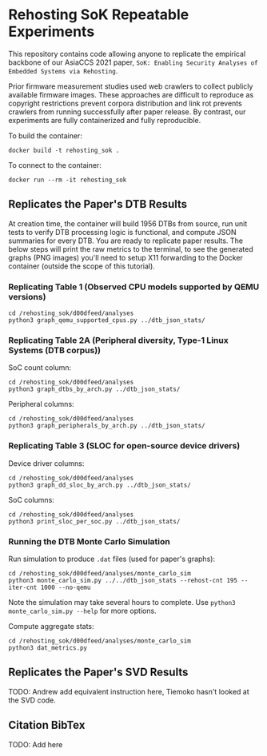 # Rehosting SoK Repeatable Experiments

This repository contains code allowing anyone to replicate the empirical backbone of our AsiaCCS 2021 paper, `SoK: Enabling Security Analyses of Embedded Systems via Rehosting`.

Prior firmware measurement studies used web crawlers to collect publicly available firmware images.
These approaches are difficult to reproduce as copyright restrictions prevent corpora distribution and link rot prevents crawlers from running successfully after paper release.
By contrast, our experiments are fully containerized and fully reproducible.

To build the container:

```
docker build -t rehosting_sok .
```

To connect to the container:

```
docker run --rm -it rehosting_sok
```

## Replicates the Paper's DTB Results

At creation time, the container will build 1956 DTBs from source, run unit tests to verify DTB processing logic is functional, and compute JSON summaries for every DTB.
You are ready to replicate paper results.
The below steps will print the raw metrics to the terminal, to see the generated graphs (PNG images) you'll need to setup X11 forwarding to the Docker container (outside the scope of this tutorial).

### Replicating Table 1 (Observed CPU models supported by QEMU versions)

```
cd /rehosting_sok/d00dfeed/analyses
python3 graph_qemu_supported_cpus.py ../dtb_json_stats/
```

### Replicating Table 2A (Peripheral diversity, Type-1 Linux Systems (DTB corpus))

SoC count column:

```
cd /rehosting_sok/d00dfeed/analyses
python3 graph_dtbs_by_arch.py ../dtb_json_stats/
```

Peripheral columns:

```
cd /rehosting_sok/d00dfeed/analyses
python3 graph_peripherals_by_arch.py ../dtb_json_stats/
```

### Replicating Table 3 (SLOC for open-source device drivers)

Device driver columns:

```
cd /rehosting_sok/d00dfeed/analyses
python3 graph_dd_sloc_by_arch.py ../dtb_json_stats/
```

SoC columns:

```
cd /rehosting_sok/d00dfeed/analyses
python3 print_sloc_per_soc.py ../dtb_json_stats/
```

### Running the DTB Monte Carlo Simulation

Run simulation to produce `.dat` files (used for paper's graphs):

```
cd /rehosting_sok/d00dfeed/analyses/monte_carlo_sim
python3 monte_carlo_sim.py ../../dtb_json_stats --rehost-cnt 195 --iter-cnt 1000 --no-qemu
```

Note the simulation may take several hours to complete.
Use `python3 monte_carlo_sim.py --help` for more options.

Compute aggregate stats:

```
cd /rehosting_sok/d00dfeed/analyses/monte_carlo_sim
python3 dat_metrics.py
```

## Replicates the Paper's SVD Results

TODO: Andrew add equivalent instruction here, Tiemoko hasn't looked at the SVD code.

## Citation BibTex

TODO: Add here
